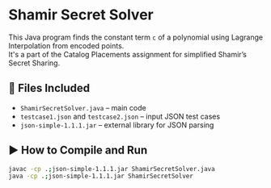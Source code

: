 # Shamir Secret Solver

This Java program finds the constant term `c` of a polynomial using Lagrange Interpolation from encoded points.  
It's a part of the Catalog Placements assignment for simplified Shamir’s Secret Sharing.

## 📁 Files Included

- `ShamirSecretSolver.java` – main code
- `testcase1.json` and `testcase2.json` – input JSON test cases
- `json-simple-1.1.1.jar` – external library for JSON parsing

## ▶️ How to Compile and Run

```bash
javac -cp .;json-simple-1.1.1.jar ShamirSecretSolver.java
java -cp .;json-simple-1.1.1.jar ShamirSecretSolver
